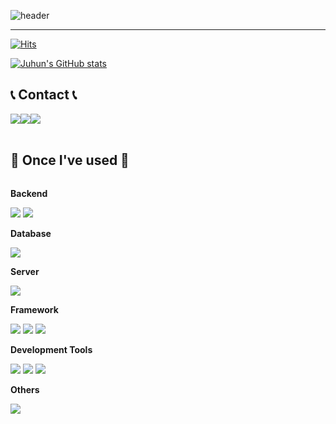 ![header](https://capsule-render.vercel.app/api?type=waving&height=300&color=gradient&text=Welcome%20to%20Juhun's%20Github&fontSize=60&reversal=false)

<div align="left">

-------

[![Hits](https://hits.seeyoufarm.com/api/count/incr/badge.svg?url=https%3A%2F%2Fgithub.com%2Fjuhun0617&count_bg=%2345F2A0&title_bg=%23555555&icon=&icon_color=%23E7E7E7&title=GITHUB&edge_flat=false)](https://hits.seeyoufarm.com)

[![Juhun's GitHub stats](https://github-readme-stats.vercel.app/api?username=juhun0617&show=,prs_merged,prs_merged_percentage&show_icons=true&theme=tokyonight)](https://github.com/anuraghazra/github-readme-stats)
<br>

## 📞 Contact 📞
<div style="display:flex; flex-direction:row;">
<a href="juhun0617@gmail.com">
<img src="https://img.shields.io/badge/Gmail-EA4335?style=for-the-badge&logo=Gmail&logoColor=white">
</a>
<a href="https://open.kakao.com/o/sBP19rwf">
<img src="https://img.shields.io/badge/KakaoTalk-FFCD00?style=for-the-badge&logoColor=black&logo=KakaoTalk">
</a>
<a href="https://www.instagram.com/juhu_n/">
<img src="https://img.shields.io/badge/Instagram-E4405F?style=for-the-badge&logo=Instagram&logoColor=white">
</a>
</div><br>

## 🔨 Once I've used 🔨
<div style="display:flex; flex-direction:column; align-items:flex-start;">
<!-- Backend -->
<p><strong>Backend</strong></p>
<div>
<img src="https://img.shields.io/badge/Java-007396?style=for-the-badge&logo=Java&logoColor=white">
<img src="https://img.shields.io/badge/-Python-%233776AB?style=for-the-badge&logo=python&logoColor=white">
</div>
<!-- Database -->
<p><strong>Database</strong></p>
<div>
<img src="https://img.shields.io/badge/mysql-4479A1?style=for-the-badge&logo=mysql&logoColor=white">
</div>
<!-- Server -->
<p><strong>Server</strong></p>
<div>
<img src="https://img.shields.io/badge/linux-FCC624?style=for-the-badge&logo=linux&logoColor=black">
</div>
<!-- Framework -->
<p><strong>Framework</strong></p>
<div>
<img src="https://img.shields.io/badge/-Spring-brightgreen?style=for-the-badge&logo=spring&logoColor=white">
<img src="https://img.shields.io/badge/-Spring_Boot-brightgreen?style=for-the-badge&logo=spring%20boot&logoColor=white">
<img src="https://img.shields.io/badge/-Flutter-%2302569B?style=for-the-badge&logo=dart&logoColor=white">
</div>
<!-- Development Tools -->
<p><strong>Development Tools</strong></p>
<div>
<img src="https://img.shields.io/badge/-intellijidea-%23000000?style=for-the-badge&logo=intellijidea&logoColor=white">
<img src="https://img.shields.io/badge/-androidstudio-%2334A853?style=for-the-badge&logo=androidstudio&logoColor=white">
<img src="https://img.shields.io/badge/-vim-%23019733?style=for-the-badge&logo=vim&logoColor=white">
</div>
<!-- Others -->
<p><strong>Others</strong></p>
<div>
<img src="https://img.shields.io/badge/Kotlin-7F52FF?style=for-the-badge&logo=kotlin&logoColor=white">
</div><br>
</div>
